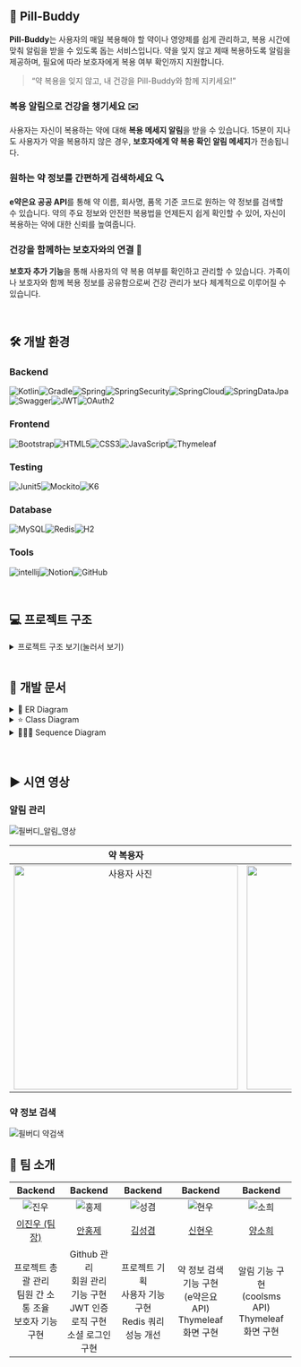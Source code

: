 ## 💊 Pill-Buddy

**Pill-Buddy**는 사용자의 매일 복용해야 할 약이나 영양제를 쉽게 관리하고, 복용 시간에 맞춰 알림을 받을 수 있도록 돕는 서비스입니다.
약을 잊지 않고 제때 복용하도록 알림을 제공하며, 필요에 따라 보호자에게 복용 여부 확인까지 지원합니다.

> “약 복용을 잊지 않고, 내 건강을 Pill-Buddy와 함께 지키세요!”


### 복용 알림으로 건강을 챙기세요 ✉️

사용자는 자신이 복용하는 약에 대해 **복용 메세지 알림**을 받을 수 있습니다.
15분이 지나도 사용자가 약을 복용하지 않은 경우, **보호자에게 약 복용 확인 알림 메세지**가 전송됩니다.

### 원하는 약 정보를 간편하게 검색하세요 🔍

**e약은요 공공 API**를 통해 약 이름, 회사명, 품목 기준 코드로 원하는 약 정보를 검색할 수 있습니다.
약의 주요 정보와 안전한 복용법을 언제든지 쉽게 확인할 수 있어, 자신이 복용하는 약에 대한 신뢰를 높여줍니다.

### 건강을 함께하는 보호자와의 연결 🤝

**보호자 추가 기능**을 통해 사용자의 약 복용 여부를 확인하고 관리할 수 있습니다.
가족이나 보호자와 함께 복용 정보를 공유함으로써 건강 관리가 보다 체계적으로 이루어질 수 있습니다.

<br>

## 🛠️ 개발 환경

### Backend
![Kotlin](https://img.shields.io/badge/kotlin-%237F52FF.svg?style=for-the-badge&logo=kotlin&logoColor=white)![Gradle](https://img.shields.io/badge/Gradle-02303A.svg?style=for-the-badge&logo=Gradle&logoColor=white)![Spring](https://img.shields.io/badge/spring%20boot-%236DB33F.svg?style=for-the-badge&logo=spring&logoColor=white)![SpringSecurity](https://img.shields.io/badge/spring%20security-%230DB33F.svg?style=for-the-badge&logo=springsecurity&logoColor=white)![SpringCloud](https://img.shields.io/badge/spring%20cloud-%236DB33F.svg?style=for-the-badge&logo=spring&logoColor=white)![SpringDataJpa](https://img.shields.io/badge/spring%20data%20jpa-%231DB33F.svg?style=for-the-badge&logo=spring&logoColor=white)![Swagger](https://img.shields.io/badge/Swagger-0?style=for-the-badge&logo=Swagger&logoColor=white&color=%2385EA2D)![JWT](https://img.shields.io/badge/JWT-black?style=for-the-badge&logo=JSON%20web%20tokens)![OAuth2](https://img.shields.io/badge/OAuth2-0?style=for-the-badge&logo=auth0&logoColor=white&color=%23000000)

### Frontend
![Bootstrap](https://img.shields.io/badge/bootstrap-%238511FA.svg?style=for-the-badge&logo=bootstrap&logoColor=white)![HTML5](https://img.shields.io/badge/html5-%23E34F26.svg?style=for-the-badge&logo=html5&logoColor=white)![CSS3](https://img.shields.io/badge/css-%231572B6.svg?style=for-the-badge&logo=css3&logoColor=white)![JavaScript](https://img.shields.io/badge/javascript-%23323330.svg?style=for-the-badge&logo=javascript&logoColor=%23F7DF1E)![Thymeleaf](https://img.shields.io/badge/Thymeleaf-%23005C0F.svg?style=for-the-badge&logo=Thymeleaf&logoColor=white)

### Testing
![Junit5](https://img.shields.io/badge/Junit5-25A162?style=for-the-badge&logo=junit5&logoColor=white)![Mockito](https://img.shields.io/badge/Mockito-E34F26?style=for-the-badge&logo=mega&logoColor=white)![K6](https://img.shields.io/badge/k6-7D64FF?style=for-the-badge&logo=k6&logoColor=white)

### Database
![MySQL](https://img.shields.io/badge/mysql-4479A1.svg?style=for-the-badge&logo=mysql&logoColor=white)![Redis](https://img.shields.io/badge/redis-%23DD0031.svg?style=for-the-badge&logo=redis&logoColor=white)![H2](https://img.shields.io/badge/H2%20database-00205B?style=for-the-badge&logo=null&logoColor=white)

### Tools
![intellij](https://img.shields.io/badge/IntelliJ_IDEA-00415E.svg?style=for-the-badge&logo=intellij-idea&logoColor=white)![Notion](https://img.shields.io/badge/Notion-000000?style=for-the-badge&logo=notion&logoColor=white)![GitHub](https://img.shields.io/badge/git-F05032?style=for-the-badge&logo=github&logoColor=white")

<br>

## 💻 프로젝트 구조

<details>
  <summary>프로젝트 구조 보기(눌러서 보기)</summary>

```yml
├── main
│   ├── kotlin
│   │   └── medinine
│   │       └── pill_buddy
│   │           ├── PillBuddyApplication.kt
│   │           │
│   │           ├── domain
│   │           │   ├── medicationApi
│   │           │   │   ├── config
│   │           │   │   │   ├── EntityToDtoMapper.kt
│   │           │   │   │   └── RestTemplateConfig.kt
│   │           │   │   ├── controller
│   │           │   │   │   ├── MedicationApiController.kt
│   │           │   │   │   └── MedicationWebController.kt
│   │           │   │   ├── dto
│   │           │   │   │   ├── JsonForm.kt
│   │           │   │   │   ├── MedicationDTO.kt
│   │           │   │   │   ├── MedicationForm.kt
│   │           │   │   │   └── MyPageImpl.kt
│   │           │   │   ├── entity
│   │           │   │   │   └── Medication.kt
│   │           │   │   ├── repository
│   │           │   │   │   └── MedicationApiRepository.kt
│   │           │   │   └── service
│   │           │   │       └── MedicationApiService.kt
│   │           │   │  
│   │           │   ├── notification
│   │           │   │   ├── controller
│   │           │   │   │   ├── NotificationController.kt
│   │           │   │   │   └── NotificationWebController.kt
│   │           │   │   ├── dto
│   │           │   │   │   ├── NotificationDTO.kt
│   │           │   │   │   └── UpdateNotificationDTO.kt
│   │           │   │   ├── entity
│   │           │   │   │   └── Notification.kt
│   │           │   │   ├── provider
│   │           │   │   │   └── SmsProvider.kt
│   │           │   │   ├── repository
│   │           │   │   │   └── NotificationRepository.kt
│   │           │   │   └── service
│   │           │   │       └── NotificationService.kt
│   │           │   │  
│   │           │   ├── record
│   │           │   │   ├── dto
│   │           │   │   │   └── RecordDTO.kt
│   │           │   │   ├── entity
│   │           │   │   │   ├── Record.kt
│   │           │   │   │   └── Taken.kt
│   │           │   │   ├── repository
│   │           │   │   │   └── RecordRepository.kt
│   │           │   │   └── service
│   │           │   │       ├── RecordService.kt
│   │           │   │       └── RecordServiceImpl.kt
│   │           │   │  
│   │           │   ├── user
│   │           │   │   ├── caregiver
│   │           │   │   │   ├── controller
│   │           │   │   │   │   └── CaregiverController.kt
│   │           │   │   │   ├── entity
│   │           │   │   │   │   └── Caregiver.kt
│   │           │   │   │   ├── repository
│   │           │   │   │   │   └── CaregiverRepository.kt
│   │           │   │   │   └── service
│   │           │   │   │       └── CaregiverService.kt
│   │           │   │   │  
│   │           │   │   ├── caretaker
│   │           │   │   │   ├── controller
│   │           │   │   │   │   └── CaretakerController.kt
│   │           │   │   │   ├── dto
│   │           │   │   │   │   └── CaretakerCaregiverDTO.kt
│   │           │   │   │   ├── entity
│   │           │   │   │   │   ├── Caretaker.kt
│   │           │   │   │   │   └── CaretakerCaregiver.kt
│   │           │   │   │   ├── repository
│   │           │   │   │   │   ├── CaretakerCaregiverRepository.kt
│   │           │   │   │   │   └── CaretakerRepository.kt
│   │           │   │   │   └── service
│   │           │   │   │       ├── CaretakerService.kt
│   │           │   │   │       └── CaretakerServiceImpl.kt
│   │           │   │   │  
│   │           │   │   ├── controller
│   │           │   │   │   ├── AuthController.kt
│   │           │   │   │   └── UserController.kt
│   │           │   │   ├── dto
│   │           │   │   │   ├── JoinDto.kt
│   │           │   │   │   ├── LoginDto.kt
│   │           │   │   │   ├── UserDto.kt
│   │           │   │   │   ├── UserPasswordUpdateDto.kt
│   │           │   │   │   ├── UserType.kt
│   │           │   │   │   └── UserUpdateDto.kt
│   │           │   │   ├── entity
│   │           │   │   │   ├── Role.kt
│   │           │   │   │   └── User.kt
│   │           │   │   │── service
│   │           │   │   │   ├── AuthService.kt
│   │           │   │   │   ├── CustomUserDetails.kt
│   │           │   │   │   ├── MyUserDetailService.kt
│   │           │   │   │   └── UserService.kt
│   │           │   │   │
│   │           │   │   ├── oauth
│   │           │   │   │   ├── constant
│   │           │   │   │   │   ├── KakaoProperty.kt
│   │           │   │   │   │   └── NaverProperty.kt
│   │           │   │   │   ├── controller
│   │           │   │   │   │   └── OAuthController.kt
│   │           │   │   │   ├── dto
│   │           │   │   │   │   ├── KakaoUserResponse.kt
│   │           │   │   │   │   ├── NaverUserResponse.kt
│   │           │   │   │   │   ├── OAuthProfile.kt
│   │           │   │   │   │   └── OAuthTokenResponse.kt
│   │           │   │   │   └── service
│   │           │   │   │       ├── OAuthClient.kt
│   │           │   │   │       ├── SocialLoginService.kt
│   │           │   │   │       ├── UserReader.kt
│   │           │   │   │       ├── kakao
│   │           │   │   │       │   ├── KakaoAuthClient.kt
│   │           │   │   │       │   ├── KakaoClient.kt
│   │           │   │   │       │   └── KakaoProfileClient.kt
│   │           │   │   │       └── naver
│   │           │   │   │           ├── NaverAuthClient.kt
│   │           │   │   │           ├── NaverClient.kt
│   │           │   │   │           └── NaverProfileClient.kt
│   │           │   │   │
│   │           │   │   └── profile
│   │           │   │       ├── controller
│   │           │   │       │   └── ProfileController.kt
│   │           │   │       ├── dto
│   │           │   │       │   └── ProfileUploadDto.kt
│   │           │   │       ├── entity
│   │           │   │       │   └── Image.kt
│   │           │   │       ├── repository
│   │           │   │       │   └── ImageRepository.kt
│   │           │   │       └── service
│   │           │   │           ├── ProfileService.kt
│   │           │   │           └── uploader
│   │           │   │               ├── CaregiverProfileUploader.kt
│   │           │   │               ├── CaretakerProfileUploader.kt
│   │           │   │               └── ProfileUploader.kt
│   │           │   │   │  
│   │           │   │   │  
│   │           │   └── userMedication
│   │           │       ├── controller
│   │           │       │   └── UserMedicationController.kt
│   │           │       ├── dto
│   │           │       │   └── UserMedicationDTO.kt
│   │           │       ├── entity
│   │           │       │   ├── Frequency.kt
│   │           │       │   ├── MedicationType.kt
│   │           │       │   └── UserMedication.kt
│   │           │       ├── repository
│   │           │       │   └── UserMedicationRepository.kt
│   │           │       └── service
│   │           │           ├── UserMedicationService.kt
│   │           │           └── UserMedicationServiceImpl.kt
│   │           └── global
│   │               ├── advice
│   │               │   └── GlobalExceptionHandler.kt
│   │               ├── config
│   │               │   ├── FeignConfig.kt
│   │               │   ├── RedisCacheConfig.kt
│   │               │   ├── RedisConfig.kt
│   │               │   ├── SecurityConfig.kt
│   │               │   └── SwaggerConfig.kt
│   │               ├── entity
│   │               │   └── BaseTimeEntity.kt
│   │               ├── exception
│   │               │   ├── ErrorCode.kt
│   │               │   ├── ErrorResponse.kt
│   │               │   └── PillBuddyCustomException.kt
│   │               ├── jwt
│   │               │   ├── JwtAccessDeniedHandler.kt
│   │               │   ├── JwtAuthenticationEntryPoint.kt
│   │               │   ├── JwtAuthenticationFilter.kt
│   │               │   ├── JwtToken.kt
│   │               │   └── JwtTokenProvider.kt
│   │               ├── redis
│   │               │   └── RedisUtils.kt
│   │               └── util
│   │                   └── UploadUtils.kt
│   │  
│   └── resources
│       ├── application-db.yml
│       ├── application.yml
│       ├── static
│       │   ├── LoginForm.html
│       │   ├── afterLogin.html
│       │   ├── css
│       │   │   └── styles.css
│       │   ├── index.html
│       │   └── js
│       │       └── scripts.js
│       └── templates
│           ├── create_notification.html
│           ├── medication
│           │   ├── medication.html
│           │   ├── medicationList.html
│           │   └── search.html
│           ├── notifications.html
│           └── update_notification.html
└── test
├── kotlin
│   └── medinine
│       └── pill_buddy
│           ├── PillBuddyApplicationTests.kt
│           ├── domain
│           │   ├── medicationApi
│           │   │   ├── controller
│           │   │   │   └── MedicationApiControllerTest.kt
│           │   │   └── service
│           │   │       └── MedicationApiServiceTest.kt
│           │   ├── notification
│           │   │   ├── controller
│           │   │   │   └── NotificationControllerTest.kt
│           │   │   ├── repository
│           │   │   │   └── NotificationRepositoryTest.kt
│           │   │   └── service
│           │   │       └── NotificationServiceTest.kt
│           │   ├── user
│           │   │   ├── caregiver
│           │   │   │   ├── controller
│           │   │   │   │   └── CaregiverControllerTest.kt
│           │   │   │   ├── repository
│           │   │   │   │   └── CaregiverRepositoryTest.kt
│           │   │   │   └── service
│           │   │   │       └── CaregiverServiceTest.kt
│           │   │   ├── caretaker
│           │   │   │   ├── controller
│           │   │   │   │   └── CaretakerControllerTest.kt
│           │   │   │   └── service
│           │   │   │       └── CaretakerServiceImplTest.kt
│           │   │   ├── controller
│           │   │   │   ├── AuthControllerTest.kt
│           │   │   │   └── UserControllerTest.kt
│           │   │   ├── oauth
│           │   │   │   └── service
│           │   │   │       └── KakaoOAuthServiceTest.kt
│           │   │   ├── profile
│           │   │   │   └── service
│           │   │   │       ├── ProfileServiceTest.kt
│           │   │   │       └── uploader
│           │   │   │           ├── CaregiverProfileUploaderTest.kt
│           │   │   │           └── CaretakerProfileUploaderTest.kt
│           │   │   └── service
│           │   │       ├── AuthServiceTest.kt
│           │   │       ├── MyUserDetailServiceTest.kt
│           │   │       └── UserServiceTest.kt
│           │   └── userMedication
│           │       ├── controller
│           │       │   └── UserMedicationControllerTest.kt
│           │       └── service
│           │           └── UserMedicationServiceImplTest.kt
│           └── global
│               └── jwt
│                   └── JwtTokenProviderTest.kt
└── resources
└── application.yml

```

</details>

<br>

## 📑 개발 문서

<details>
  <summary>🔗 ER Diagram</summary>

![ER Diagram](https://github.com/user-attachments/assets/a643e7fe-787c-48e1-ac56-33ba4c9d1914)

</details>

<details>
  <summary>⭐️ Class Diagram</summary>

![Class Diagram](https://github.com/user-attachments/assets/c2af143a-bb44-40f8-b5fe-beec11be6533)

</details>

<details>
  <summary>👨🏻‍💻 Sequence Diagram</summary>

<br>

<details>
  <summary>🔐 로그인</summary>

![로그인 Sequence Diagram](https://github.com/user-attachments/assets/08db32d9-0fe0-4f63-87a3-dcfdc72271fc)

</details>

<details>
  <summary>📲 소셜 로그인</summary>

![소셜 로그인 Sequence Diagram](https://github.com/user-attachments/assets/b3628ebb-a8eb-43d2-83df-1bc5d1d4b40a)

</details>

<details>
  <summary>♻️ 토큰 재발급</summary>

![토큰 재발급 Sequence Diagram](https://github.com/user-attachments/assets/9afa4ff9-86b8-482b-9c17-bcad349e289b)

</details>

<details>
  <summary>💌 알림 전송</summary>

![알림 전송 Sequence Diagram](https://github.com/user-attachments/assets/240e999c-7156-4d40-9485-ee35c06c20c6)

</details>


<details>
  <summary>💊 약 정보 검색</summary>

![약 정보 검색 Sequence Diagram](https://github.com/user-attachments/assets/8d620c59-19e3-420b-aba6-04f9398cd45c)

</details>

</details>


<br>



<br>

## ▶️ 시연 영상

### 알림 관리
![필버디_알림_영상](https://github.com/user-attachments/assets/ac124e26-3081-493f-b4db-224f4d55ea30)

|                                        약 복용자                                         |                                        보호자                                         |
|:--------------------------------------------------------------------------------------:|:--------------------------------------------------------------------------------------:|
|  <img src="https://github.com/user-attachments/assets/c4bdc62a-7412-4789-99f5-541543501487" alt="사용자 사진" width="400"/>|<img src="https://github.com/user-attachments/assets/37c6ffe1-0e47-4639-a9a2-42c9df45ce3d" alt="보호자 사진" width="400"/>|


### 약 정보 검색
![필버디 약검색](https://github.com/user-attachments/assets/39a69041-6138-412f-9226-fbc45a320d57)

## 👬 팀 소개
|                                        Backend                                         |                                        Backend                                         |                                        Backend                                         |                                        Backend                                         |                                        Backend                                         |
|:--------------------------------------------------------------------------------------:|:--------------------------------------------------------------------------------------:|:--------------------------------------------------------------------------------------:|:--------------------------------------------------------------------------------------:|:--------------------------------------------------------------------------------------:|
| ![진우](https://github.com/user-attachments/assets/43b44089-e9a1-4e6a-89a1-b1bc9a8e8a4a) | ![홍제](https://github.com/user-attachments/assets/6ab12390-7dd5-46c7-88dd-b808a86de5dd) | ![성겸](https://github.com/user-attachments/assets/d12b5ad8-95b9-4e1c-a207-e99a7a123e38) | ![현우](https://github.com/user-attachments/assets/7e75a7a3-d77b-44bd-8dcb-080378caf6e9) | ![소희](https://github.com/user-attachments/assets/b729e0e6-2724-471f-b544-a31e46d0a0d6) |
|                        [이진우 (팀장)](https://github.com/jinw0olee)                        |                           [안홍제](https://github.com/hongjeZZ)                           |                           [김성겸](https://github.com/xxxkyeom)                           |                           [신현우](https://github.com/Dia2Fan)                            |                          [양소희](https://github.com/MisaSohee)                           |
|   프로젝트 총괄 관리<br>팀원 간 소통 조율<br>보호자 기능 구현   |                 Github 관리<br>회원 관리 기능 구현<br>JWT 인증 로직 구현<br>소셜 로그인 구현                  |                         프로젝트 기획<br>사용자 기능 구현<br>Redis 쿼리 성능 개선                         |               약 정보 검색 기능 구현<br>(e약은요 API)<br>Thymeleaf 화면 구현                |                알림 기능 구현<br>(coolsms API)<br>Thymeleaf 화면 구현                 | 
